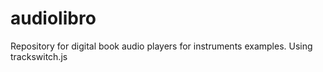 # audiolibro
Repository for digital book audio players for instruments examples. Using trackswitch.js

